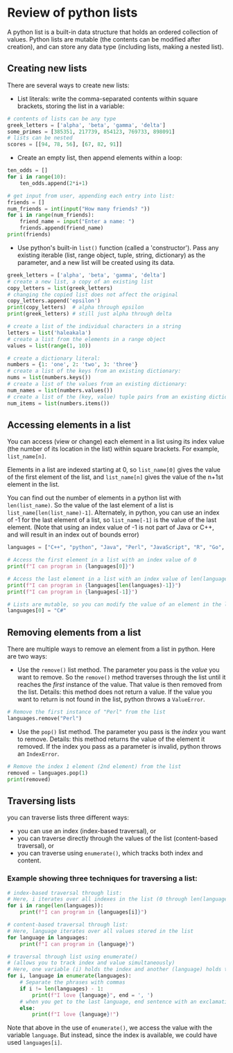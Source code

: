 # Review of python lists

A python list is a built-in data structure that holds an ordered collection of values. 
Python lists are mutable (the contents can be modified after creation), and can store any data type (including lists, making a nested list).
## Creating new lists

There are several ways to create new lists:

- List literals: write the comma-separated contents within square brackets, storing the list in a variable:
  
```python
# contents of lists can be any type
greek_letters = ['alpha', 'beta', 'gamma', 'delta']
some_primes = [385351, 217739, 854123, 769733, 898091]
# lists can be nested
scores = [[94, 78, 56], [67, 82, 91]]
```

- Create an empty list, then append elements within a loop:
```python
ten_odds = []
for i in range(10):
    ten_odds.append(2*i+1)

# get input from user, appending each entry into list:
friends = []
num_friends = int(input("How many friends? "))
for i in range(num_friends):
    friend_name = input("Enter a name: ")
    friends.append(friend_name)
print(friends)
```

- Use python's built-in `list()` function (called a 'constructor').
Pass any existing iterable (list, range object, tuple, string, dictionary) as the parameter,
and a new list will be created using its data.
```python
greek_letters = ['alpha', 'beta', 'gamma', 'delta']
# create a new list, a copy of an existing list
copy_letters = list(greek_letters)
# changing the copied list does not affect the original
copy_letters.append('epsilon')
print(copy_letters)  # alpha through epsilon
print(greek_letters) # still just alpha through delta

# create a list of the individual characters in a string
letters = list('haleakala')
# create a list from the elements in a range object
values = list(range(1, 10))

# create a dictionary literal:
numbers = {1: 'one', 2: 'two', 3: 'three'}
# create a list of the keys from an existing dictionary:
nums = list(numbers.keys())
# create a list of the values from an existing dictionary:
num_names = list(numbers.values())
# create a list of the (key, value) tuple pairs from an existing dictionary:
num_items = list(numbers.items())
```

## Accessing elements in a list
You can access (view or change) each element in a list using its index value 
(the number of its location in the list) within square brackets. For example, `list_name[n]`.

Elements in a list are indexed starting at 0, so `list_name[0]` gives the value of the first element of the list,
and `list_name[n]` gives the value of the n+1st element in the list.

You can find out the number of elements in a python list with `len(list_name)`. 
So the value of the last element of a list is `list_name[len(list_name)-1]`. 
Alternately, in python, you can use an index of -1 for the last element of a list, so `list_name[-1]` is the value of the last element.
(Note that using an index value of -1 is not part of Java or C++, and will result in an index out of bounds error)

```python
languages = ["C++", "python", "Java", "Perl", "JavaScript", "R", "Go", "Rust", "Haskell", "Perl"]

# Access the first element in a list with an index value of 0
print(f"I can program in {languages[0]}")

# Access the last element in a list with an index value of len(languages)-1 or -1:
print(f"I can program in {languages[len(languages)-1]}")
print(f"I can program in {languages[-1]}")

# Lists are mutable, so you can modify the value of an element in the list using its index:
languages[0] = "C#"
```

## Removing elements from a list
There are multiple ways to remove an element from a list in python. Here are two ways:
- Use the `remove()` list method. The parameter you pass is the *value* you want to remove. 
So the `remove()` method traverses through the list until it reaches the *first* instance of the value. That value is then removed from the list.
Details: this method does not return a value. If the value you want to return is not found in the list, python throws a `ValueError`.

```python
# Remove the first instance of "Perl" from the list
languages.remove("Perl")
```

- Use the `pop()` list method. The parameter you pass is the *index* you want to remove.
Details: this method returns the value of the element it removed. If the index you pass as a parameter is invalid, python throws an `IndexError`.

```python
# Remove the index 1 element (2nd element) from the list
removed = languages.pop(1)
print(removed)
```

## Traversing lists
you can traverse lists three different ways:
- you can use an index (index-based traversal), or 
- you can traverse directly through the values of the list (content-based traversal), or
- you can traverse using `enumerate()`, which tracks both index and content.

### Example showing three techniques for traversing a list:

```python
# index-based traversal through list:
# Here, i iterates over all indexes in the list (0 through len(languages)-1)
for i in range(len(languages)):
    print(f"I can program in {languages[i]}")

# content-based traversal through list:
# Here, language iterates over all values stored in the list
for language in languages:
    print(f"I can program in {language}")

# traversal through list using enumerate()
# (allows you to track index and value simultaneously)
# Here, one variable (i) holds the index and another (language) holds the value
for i, language in enumerate(languages):
    # Separate the phrases with commas
    if i != len(languages) - 1:
        print(f"I love {language}", end = ', ')
    # when you get to the last language, end sentence with an exclamation point
    else:
        print(f"I love {language}!")
```

Note that above in the use of `enumerate()`, we access the value with the variable `language`.
But instead, since the index is available, we could have used `languages[i]`.




